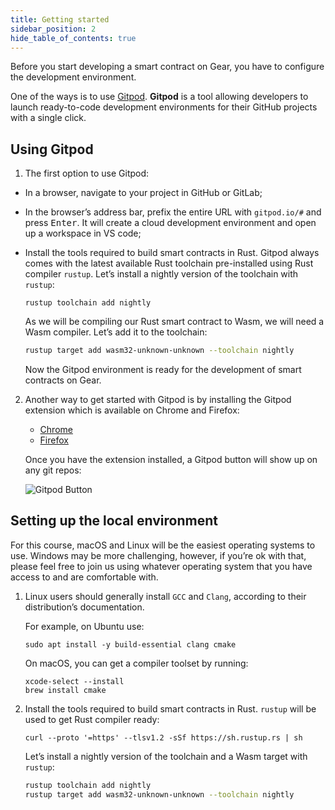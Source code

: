 ```yaml
---
title: Getting started
sidebar_position: 2
hide_table_of_contents: true
---
```


Before you start developing a smart contract on Gear, you have to configure the development environment.

One of the ways is to use [Gitpod](https://www.gitpod.io/). **Gitpod** is a tool allowing developers to launch ready-to-code development environments for their GitHub projects with a single click.

## Using Gitpod

1. The first option to use Gitpod:

- In a browser, navigate to your project in GitHub or GitLab;
- In the browser’s address bar, prefix the entire URL with `gitpod.io/#` and press <kbd>Enter</kbd>. It will create a cloud development environment and open up a workspace in VS code;
- Install the tools required to build smart contracts in Rust. Gitpod always comes with the latest available Rust toolchain pre-installed using Rust compiler `rustup`. Let’s install a nightly version of the toolchain with `rustup`:

    ```
    rustup toolchain add nightly
    ```

    As we will be compiling our Rust smart contract to Wasm, we will need a Wasm compiler. Let’s add it to the toolchain:

    ```bash
    rustup target add wasm32-unknown-unknown --toolchain nightly
    ```

    Now the Gitpod environment is ready for the development of smart contracts on Gear.

2. Another way to get started with Gitpod is by installing the Gitpod extension which is available on Chrome and Firefox:

    - [Chrome](https://chrome.google.com/webstore/detail/gitpod-always-ready-to-co/dodmmooeoklaejobgleioelladacbeki)
    - [Firefox](https://addons.mozilla.org/en-US/firefox/addon/gitpod/)

    Once you have the extension installed, a Gitpod button will show up on any git repos:

    ![Gitpod Button](/img/01/gitpod-button.png)

## Setting up the local environment

For this course, macOS and Linux will be the easiest operating systems to use. Windows may be more challenging, however, if you’re ok with that, please feel free to join us using whatever operating system that you have access to and are comfortable with.

1. Linux users should generally install `GCC` and `Clang`, according to their distribution’s documentation.

    For example, on Ubuntu use:

    ```
    sudo apt install -y build-essential clang cmake
    ```

    On macOS, you can get a compiler toolset by running:

    ```
    xcode-select --install
    brew install cmake
    ```

2. Install the tools required to build smart contracts in Rust. `rustup` will be used to get Rust compiler ready:

    ```
    curl --proto '=https' --tlsv1.2 -sSf https://sh.rustup.rs | sh
    ```

    Let’s install a nightly version of the toolchain and a Wasm target with `rustup`:

    ```bash
    rustup toolchain add nightly
    rustup target add wasm32-unknown-unknown --toolchain nightly
    ```
